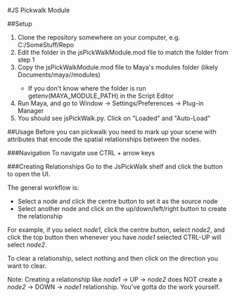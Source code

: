 #JS Pickwalk Module

##Setup
1. Clone the repository somewhere on your computer, e.g. C:/SomeStuff/Repo
2. Edit the folder in the jsPickWalkModule.mod file to match the folder from step 1
3. Copy the jsPickWalkModule.mod file to Maya's modules folder (likely Documents/maya/<version>/modules)
    * If you don't know where the folder is run getenv(MAYA_MODULE_PATH) in the Script Editor
4. Run Maya, and go to Window -> Settings/Preferences -> Plug-in Manager
5. You should see jsPickWalk.py. Click on "Loaded" and "Auto-Load"


##Usage
Before you can pickwalk you need to mark up your scene with attributes that encode the
spatial relationships between the nodes.

###Navigation
To navigate use CTRL + arrow keys

###Creating Relationships
Go to the JsPickWalk shelf and click the button to open the UI.

The general workflow is:
* Select a node and click the centre button to set it as the source node
* Select another node and click on the up/down/left/right button to create the relationship

For example, if you select _node1_, click the centre button, select _node2_, and click the top button then
whenever you have _node1_ selected CTRL-UP will select _node2_.

To clear a relationship, select nothing and then click on the direction you want to clear.

Note: Creating a relationship like _node1_ -> UP -> _node2_ does NOT create a _node2_ -> DOWN -> _node1_ relationship. You've gotta do the work yourself.
